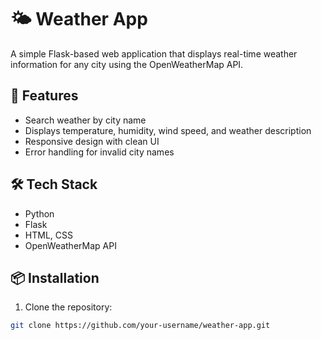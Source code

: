  # 🌤️ Weather App

A simple Flask-based web application that displays real-time weather information for any city using the OpenWeatherMap API.

## 🚀 Features
- Search weather by city name
- Displays temperature, humidity, wind speed, and weather description
- Responsive design with clean UI
- Error handling for invalid city names

## 🛠️ Tech Stack
- Python
- Flask
- HTML, CSS
- OpenWeatherMap API

## 📦 Installation

1. Clone the repository:
```bash
git clone https://github.com/your-username/weather-app.git


